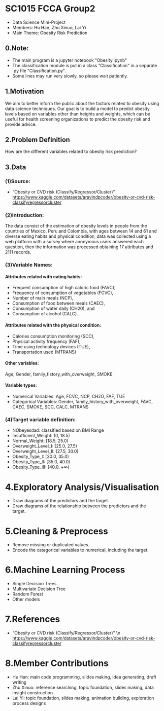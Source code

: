 # SC1015 FCCA Group2 
* Data Science Mini-Project
* Members: Hu Han, Zhu Xinuo, Lai Yi
* Main Theme: Obesity Risk Prediction

## 0.Note: 
* The main program is a jupyter notebook "Obesity.ipynb"
* The classification module is put in a class "Classification" in a separate .py file "Classification.py".
* Some lines may run very slowly, so please wait patiently.


## 1.Motivation
We aim to better inform the public about the factors related to obesity using data science techniques. Our goal is to build a model to predict obesity levels based on variables other than heights and weights, which can be useful for health screening organizations to predict the obesity risk and provide advice.

## 2.Problem Definition 
How are the different variables related to obesity risk prediction?

## 3.Data
### (1)Source:
* “Obesity or CVD risk (Classify/Regressor/Cluster)”
https://www.kaggle.com/datasets/aravindpcoder/obesity-or-cvd-risk-classifyregressorcluster

### (2)Introduction:
The data consist of the estimation of obesity levels in people from the countries of Mexico, Peru and Colombia, with ages between 14 and 61 and diverse eating habits and physical condition, data was collected using a web platform with a survey where anonymous users answered each question, then the information was processed obtaining 17 attributes and 2111 records. 

### (3)Variable Names:
#### Attributes related with eating habits:
* Frequent consumption of high caloric food (FAVC), 
* Frequency of consumption of vegetables (FCVC), 
* Number of main meals (NCP), 
* Consumption of food between meals (CAEC), 
* Consumption of water daily (CH20), and 
* Consumption of alcohol (CALC). 

#### Attributes related with the physical condition: 
* Calories consumption monitoring (SCC), 
* Physical activity frequency (FAF), 
* Time using technology devices (TUE), 
* Transportation used (MTRANS)

#### Other variables:
Age, Gender, family_fistory_with_overweight, SMOKE

#### Variable types:
* Numerical Variables: Age, FCVC, NCP, CH2O, FAF, TUE
* Categorical Variables: Gender, family_history_with_overweight, FAVC, CAEC, SMOKE, SCC, CALC, MTRANS

### (4)Target variable definition:
* NObeyesdad: classified based on BMI Range
* Insufficient_Weight: (0, 18.5)
* Normal_Weight: [18.5, 25.0)
* Overweight_Level_I: [25.0, 27.5)
* Overweight_Level_II: [27.5, 30.0)
* Obesity_Type_I: [30.0, 35.0)
* Obesity_Type_II: [35.0, 40.0)
* Obesity_Type_III: [40.0, +∞)

# 4.Exploratory Analysis/Visualisation
* Draw diagrams of the predictors and the target.
* Draw diagrams of the relationship between the predictors and the target.

# 5.Cleaning & Preprocess 
* Remove missing or duplicated values.
* Encode the categorical variables to numerical, including the target.

# 6.Machine Learning Process
* Single Decision Trees
* Multivariate Decision Tree
* Random Forest
* Other models

# 7.References
* “Obesity or CVD risk (Classify/Regressor/Cluster)” \n
https://www.kaggle.com/datasets/aravindpcoder/obesity-or-cvd-risk-classifyregressorcluster

# 8.Member Contributions
* Hu Han: main code programming, slides making, idea generating, draft writing
* Zhu Xinuo: reference searching, topic foundation, slides making, data insight construction
* Lai Yi: topic foundation, slides making, animation building, exploration process designs